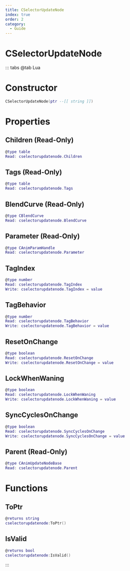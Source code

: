 ```yaml
---
title: CSelectorUpdateNode
index: true
order: 2
category:
  - Guide
---
```


# CSelectorUpdateNode

::: tabs
@tab Lua
# Constructor
```lua
CSelectorUpdateNode(ptr --[[ string ]])
```
# Properties
## Children (Read-Only)
```lua
@type table
Read: cselectorupdatenode.Children
```
## Tags (Read-Only)
```lua
@type table
Read: cselectorupdatenode.Tags
```
## BlendCurve (Read-Only)
```lua
@type CBlendCurve
Read: cselectorupdatenode.BlendCurve
```
## Parameter (Read-Only)
```lua
@type CAnimParamHandle
Read: cselectorupdatenode.Parameter
```
## TagIndex 
```lua
@type number
Read: cselectorupdatenode.TagIndex
Write: cselectorupdatenode.TagIndex = value
```
## TagBehavior 
```lua
@type number
Read: cselectorupdatenode.TagBehavior
Write: cselectorupdatenode.TagBehavior = value
```
## ResetOnChange 
```lua
@type boolean
Read: cselectorupdatenode.ResetOnChange
Write: cselectorupdatenode.ResetOnChange = value
```
## LockWhenWaning 
```lua
@type boolean
Read: cselectorupdatenode.LockWhenWaning
Write: cselectorupdatenode.LockWhenWaning = value
```
## SyncCyclesOnChange 
```lua
@type boolean
Read: cselectorupdatenode.SyncCyclesOnChange
Write: cselectorupdatenode.SyncCyclesOnChange = value
```
## Parent (Read-Only)
```lua
@type CAnimUpdateNodeBase
Read: cselectorupdatenode.Parent
```
# Functions
## ToPtr
```lua
@returns string
cselectorupdatenode:ToPtr()
```
## IsValid
```lua
@returns bool
cselectorupdatenode:IsValid()
```

:::